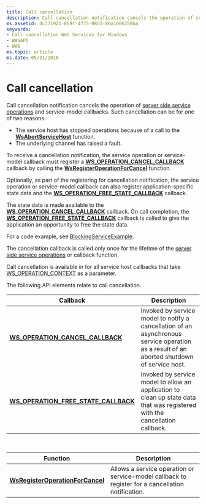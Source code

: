 ```yaml
---
title: Call cancellation
description: Call cancellation notification cancels the operation of server side service operations and service-model callbacks.
ms.assetid: dc371921-869f-4775-98d3-80a1006358ba
keywords:
- Call cancellation Web Services for Windows
- WWSAPI
- WWS
ms.topic: article
ms.date: 05/31/2018
---
```


# Call cancellation

Call cancellation notification cancels the operation of [server side service operations](server-side-service-operations.md) and service-model callbacks. Such cancellation can be for one of two reasons:

-   The service host has stopped operations because of a call to the [**WsAbortServiceHost**](/windows/desktop/api/WebServices/nf-webservices-wsabortservicehost) function.
-   The underlying channel has raised a fault.


To receive a cancellation notification, the service operation or service-model callback must register a [**WS\_OPERATION\_CANCEL\_CALLBACK**](/windows/desktop/api/WebServices/nc-webservices-ws_operation_cancel_callback) callback by calling the [**WsRegisterOperationForCancel**](/windows/desktop/api/WebServices/nf-webservices-wsregisteroperationforcancel) function.

Optionally, as part of the registering for cancellation notification, the service operation or service-model callback can also register application-specific state data and the [**WS\_OPERATION\_FREE\_STATE\_CALLBACK**](/windows/desktop/api/WebServices/nc-webservices-ws_operation_free_state_callback) callback.

The state data is made available to the [**WS\_OPERATION\_CANCEL\_CALLBACK**](/windows/desktop/api/WebServices/nc-webservices-ws_operation_cancel_callback) callback. On call completion, the [**WS\_OPERATION\_FREE\_STATE\_CALLBACK**](/windows/desktop/api/WebServices/nc-webservices-ws_operation_free_state_callback) callback is called to give the application an opportunity to free the state data.

For a code example, see [BlockingServiceExample](blockingserviceexample.md).

The cancellation callback is called only once for the lifetime of the [server side service operations](server-side-service-operations.md) or callback function.

Call cancellation is available in for all service host callbacks that take [WS\_OPERATION\_CONTEXT](ws-operation-context.md) as a parameter.

The following API elements relate to call cancellation.

| Callback                                                                         | Description                                                                                                                                |
|----------------------------------------------------------------------------------|--------------------------------------------------------------------------------------------------------------------------------------------|
| [**WS\_OPERATION\_CANCEL\_CALLBACK**](/windows/desktop/api/WebServices/nc-webservices-ws_operation_cancel_callback)          | Invoked by service model to notify a cancellation of an asynchronous service operation as a result of an aborted shutdown of service host. |
| [**WS\_OPERATION\_FREE\_STATE\_CALLBACK**](/windows/desktop/api/WebServices/nc-webservices-ws_operation_free_state_callback) | Invoked by service model to allow an application to clean up state data that was registered with the cancellation callback.                |



 



| Function                                                             | Description                                                                                       |
|----------------------------------------------------------------------|---------------------------------------------------------------------------------------------------|
| [**WsRegisterOperationForCancel**](/windows/desktop/api/WebServices/nf-webservices-wsregisteroperationforcancel) | Allows a service operation or service-model callback to register for a cancellation notification. |



 

 

 




